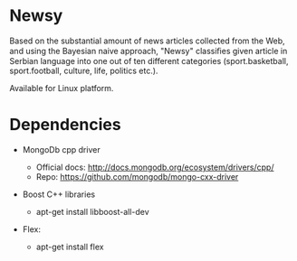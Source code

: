 Newsy
=====

Based on the substantial amount of news articles collected from the Web, and using the Bayesian naive approach, "Newsy" classiﬁes given article in Serbian language into one out of ten different categories (sport.basketball, sport.football, culture, life, politics etc.).

Available for Linux platform.

Dependencies
============

- MongoDb cpp driver
    - Official docs: http://docs.mongodb.org/ecosystem/drivers/cpp/
    - Repo: https://github.com/mongodb/mongo-cxx-driver

- Boost C++ libraries
    - apt-get install libboost-all-dev

- Flex: 
    - apt-get install flex
